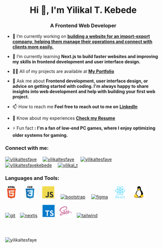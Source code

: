 <h1 align="center">Hi 👋, I'm Yilikal T. Kebede</h1>
<h3 align="center">A Frontend Web Developer</h3>

<!-- Updateing the readme document to check gpg 2.0 -->

- 🔭 I’m currently working on [**building a website for an import-export company, helping them manage their operations and connect with clients more easily.**](https://buyfromethiopia.netlify.app/)

- 🌱 I’m currently learning **Next.js to build faster websites and improving my skills in frontend development and user interface design.**

- 👨‍💻 All of my projects are available at <a href="https://yilikaltesfaye.github.io" target="_blank">**My Portfolio**</a>

- 💬 Ask me about **Frontend development, user interface design, or advice on getting started with coding. I'm always happy to share insights into web development and help with building your first web project.**

- 📫 How to reach me **Feel free to reach out to me on** <a href="https://linkedin.com/in/yilikaltesfayekebede" target="_blank">**LinkedIn**</a>

- 📄 Know about my experiences <a href="https://drive.google.com/file/d/1R12gKDwAvb8nHppMoRHhCFzKq68fORcd/view" target="_blank">**Check my Resume**</a>

- ⚡ Fun fact **:** **I'm a fan of low-end PC games, where I enjoy optimizing older systems for gaming.**

<h3 align="left">Connect with me:</h3>
<p align="left">
  <a href="https://codepen.io/yilikaltesfaye" target="_blank"><img align="center" src="https://raw.githubusercontent.com/rahuldkjain/github-profile-readme-generator/master/src/images/icons/Social/codepen.svg" alt="yilikaltesfaye" height="30" width="40" /></a>
  &nbsp;&nbsp;&nbsp;
  <a href="https://dev.to/yilikaltesfaye" target="_blank"><img align="center" src="https://raw.githubusercontent.com/rahuldkjain/github-profile-readme-generator/master/src/images/icons/Social/devto.svg" alt="yilikaltesfaye" height="30" width="40" /></a>
  &nbsp;&nbsp;&nbsp;
  <a href="https://twitter.com/yilikaltesfaye" target="_blank"><img align="center" src="https://raw.githubusercontent.com/rahuldkjain/github-profile-readme-generator/master/src/images/icons/Social/twitter.svg" alt="yilikaltesfaye" height="30" width="40" /></a>
  &nbsp;&nbsp;&nbsp;
  <a href="https://linkedin.com/in/yilikaltesfayekebede" target="_blank"><img align="center" src="https://raw.githubusercontent.com/rahuldkjain/github-profile-readme-generator/master/src/images/icons/Social/linked-in-alt.svg" alt="yilikaltesfayekebede" height="30" width="40" /></a>
  &nbsp;&nbsp;&nbsp;
  <a href="https://instagram.com/yilikal_t" target="_blank"><img align="center" src="https://raw.githubusercontent.com/rahuldkjain/github-profile-readme-generator/master/src/images/icons/Social/instagram.svg" alt="yilikal_t" height="30" width="40" /></a>
</p>

<h3 align="left">Languages and Tools:</h3>
<p align="left"> 
  <!-- Beginner-Friendly -->
  <a href="https://www.w3.org/html/" target="_blank" rel="noreferrer"><img src="https://raw.githubusercontent.com/devicons/devicon/master/icons/html5/html5-original-wordmark.svg" alt="html5" width="40" height="40"/></a>
  &nbsp;&nbsp;&nbsp;
  <a href="https://www.w3schools.com/css/" target="_blank" rel="noreferrer"><img src="https://raw.githubusercontent.com/devicons/devicon/master/icons/css3/css3-original-wordmark.svg" alt="css3" width="40" height="40"/></a>
  &nbsp;&nbsp;&nbsp;
  <a href="https://developer.mozilla.org/en-US/docs/Web/JavaScript" target="_blank" rel="noreferrer"><img src="https://raw.githubusercontent.com/devicons/devicon/master/icons/javascript/javascript-original.svg" alt="javascript" width="40" height="40"/></a> 
  &nbsp;&nbsp;&nbsp;
  <a href="https://getbootstrap.com" target="_blank" rel="noreferrer"><img src="https://img.icons8.com/?size=100&id=g9mmSxx3SwAI&format=png&color=000000" alt="bootstrap" width="40" height="40"/></a>
  &nbsp;&nbsp;&nbsp;
  <a href="https://www.figma.com/" target="_blank" rel="noreferrer"><img src="https://www.vectorlogo.zone/logos/figma/figma-icon.svg" alt="figma" width="40" height="40"/></a> &nbsp;&nbsp;&nbsp;
  <a href="https://reactjs.org/" target="_blank" rel="noreferrer"><img src="https://raw.githubusercontent.com/devicons/devicon/master/icons/react/react-original-wordmark.svg" alt="react" width="40" height="40"/></a> 
  &nbsp;&nbsp;&nbsp;
  <a href="https://www.linux.org/" target="_blank" rel="noreferrer"><img src="https://raw.githubusercontent.com/devicons/devicon/master/icons/linux/linux-original.svg" alt="linux" width="40" height="40"/></a>

  <!-- Intermediate -->
  <br>
  <br>
<!--   <a href="https://www.chartjs.org" target="_blank" rel="noreferrer"><img src="https://www.chartjs.org/media/logo-title.svg" alt="chartjs" width="40" height="40"/></a> 
  &nbsp;&nbsp; -->
<!--   <a href="https://expressjs.com" target="_blank" rel="noreferrer"><img width="40" height="40" src="https://img.icons8.com/office/40/000000/express-js.png" alt="express-js" /></a>
  &nbsp;&nbsp; -->
<!--   <a href="https://firebase.google.com/" target="_blank" rel="noreferrer"><img src="https://www.vectorlogo.zone/logos/firebase/firebase-icon.svg" alt="firebase" width="40" height="40"/></a> 
  &nbsp;&nbsp; -->
  <a href="https://git-scm.com/" target="_blank" rel="noreferrer"><img src="https://www.vectorlogo.zone/logos/git-scm/git-scm-icon.svg" alt="git" width="40" height="40"/></a> 
  &nbsp;&nbsp;
  <a href="https://nextjs.org/" target="_blank" rel="noreferrer"><img src="https://img.icons8.com/?size=100&id=AU6Wc7r56Fxz&format=png&color=000000" alt="nextjs" width="40" height="40"/></a> 
  &nbsp;&nbsp;
<!--   <a href="https://www.mongodb.com/" target="_blank" rel="noreferrer"><img src="https://raw.githubusercontent.com/devicons/devicon/master/icons/mongodb/mongodb-original-wordmark.svg" alt="mongodb" width="40" height="40"/></a> 
  &nbsp;&nbsp; -->
<!--   <a href="https://www.mysql.com/" target="_blank" rel="noreferrer"><img src="https://raw.githubusercontent.com/devicons/devicon/master/icons/mysql/mysql-original-wordmark.svg" alt="mysql" width="40" height="40"/></a> 
  &nbsp;&nbsp;
  -->
  <a href="https://www.typescriptlang.org/" target="_blank" rel="noreferrer"><img src="https://raw.githubusercontent.com/devicons/devicon/master/icons/typescript/typescript-original.svg" alt="typescript" width="40" height="40"/></a> 
  &nbsp;&nbsp;
  <a href="https://sass-lang.com" target="_blank" rel="noreferrer"><img src="https://raw.githubusercontent.com/devicons/devicon/master/icons/sass/sass-original.svg" alt="sass" width="40" height="40"/></a> 
  &nbsp;&nbsp;
  <a href="https://www.tailwindcss.com/" target="_blank" rel="noreferrer"><img src="https://www.vectorlogo.zone/logos/tailwindcss/tailwindcss-icon.svg" alt="tailwind" width="40" height="40"/></a> 
  <br>
  <br>

  <!-- Advanced -->
 <!-- <a href="https://nodejs.org" target="_blank" rel="noreferrer"><img src="https://raw.githubusercontent.com/devicons/devicon/master/icons/nodejs/nodejs-original-wordmark.svg" alt="nodejs" width="40" height="40"/></a> 
  &nbsp;&nbsp;&nbsp;
  <a href="https://www.tailwindcss.com/" target="_blank" rel="noreferrer"><img src="https://www.vectorlogo.zone/logos/tailwindcss/tailwindcss-icon.svg" alt="tailwind" width="40" height="40"/></a> 
  &nbsp;&nbsp;&nbsp;
  <a href="https://www.cypress.io" target="_blank" rel="noreferrer"><img src="https://www.abcsoftwarecompany.com/_next/image?url=https%3A%2F%2Fd2ef4hkqu4id.cloudfront.net%2Fcypress_logo_social_2904db380b.png&w=3840&q=75" alt="cypress" width="70" height="40"/></a> -->
</p>
<br>
<p>
<img src="https://github-readme-stats.vercel.app/api/top-langs?username=yilikaltesfaye&show_icons=true&locale=en&layout=compact"alt="yilikaltesfaye" /> 
</p>


